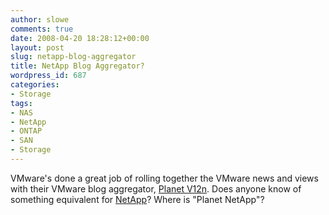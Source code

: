 ```yaml
---
author: slowe
comments: true
date: 2008-04-20 18:28:12+00:00
layout: post
slug: netapp-blog-aggregator
title: NetApp Blog Aggregator?
wordpress_id: 687
categories:
- Storage
tags:
- NAS
- NetApp
- ONTAP
- SAN
- Storage
---
```


VMware's done a great job of rolling together the VMware news and views with their VMware blog aggregator, [Planet V12n](http://www.vmware.com/vmtn/planet/v12n/). Does anyone know of something equivalent for [NetApp](http://www.netapp.com/)? Where is "Planet NetApp"?
